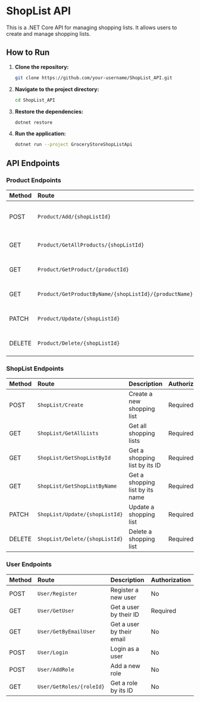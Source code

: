 # ShopList API

This is a .NET Core API for managing shopping lists. It allows users to create and manage shopping lists.

## How to Run

1.  **Clone the repository:**
    ```bash
    git clone https://github.com/your-username/ShopList_API.git
    ```
2.  **Navigate to the project directory:**
    ```bash
    cd ShopList_API
    ```
3.  **Restore the dependencies:**
    ```bash
    dotnet restore
    ```
4.  **Run the application:**
    ```bash
    dotnet run --project GroceryStoreShopListApi
    ```

## API Endpoints

### Product Endpoints

| Method | Route                                       | Description                      | Authorization |
| :----- | :------------------------------------------ | :------------------------------- | :------------ |
| POST   | `Product/Add/{shopListId}`                  | Add a product to a shopping list | Required      |
| GET    | `Product/GetAllProducts/{shopListId}`       | Get all products from a list     | Required      |
| GET    | `Product/GetProduct/{productId}`            | Get a product by its ID          | Required      |
| GET    | `Product/GetProductByName/{shopListId}/{productName}` | Get a product by its name      | Required      |
| PATCH  | `Product/Update/{shopListId}`               | Update a product in a list       | Required      |
| DELETE | `Product/Delete/{shopListId}`               | Delete a product from a list     | Required      |

### ShopList Endpoints

| Method | Route                       | Description                   | Authorization |
| :----- | :-------------------------- | :---------------------------- | :------------ |
| POST   | `ShopList/Create`           | Create a new shopping list    | Required      |
| GET    | `ShopList/GetAllLists`      | Get all shopping lists        | Required      |
| GET    | `ShopList/GetShopListById`  | Get a shopping list by its ID | Required      |
| GET    | `ShopList/GetShopListByName`| Get a shopping list by its name | Required      |
| PATCH  | `ShopList/Update/{shopListId}` | Update a shopping list      | Required      |
| DELETE | `ShopList/Delete/{shopListId}` | Delete a shopping list      | Required      |

### User Endpoints

| Method | Route                  | Description              | Authorization |
| :----- | :--------------------- | :----------------------- | :------------ |
| POST   | `User/Register`        | Register a new user      | No            |
| GET    | `User/GetUser`         | Get a user by their ID   | Required      |
| GET    | `User/GetByEmailUser`  | Get a user by their email| No            |
| POST   | `User/Login`           | Login as a user          | No            |
| POST   | `User/AddRole`         | Add a new role           | No            |
| GET    | `User/GetRoles/{roleId}` | Get a role by its ID     | No            |

